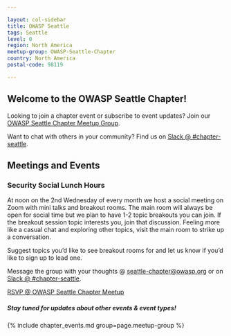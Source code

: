 ```yaml
---

layout: col-sidebar
title: OWASP Seattle
tags: Seattle
level: 0
region: North America
meetup-group: OWASP-Seattle-Chapter
country: North America
postal-code: 98119

---
```


## Welcome to the OWASP Seattle Chapter!

Looking to join a chapter event or subscribe to event updates? Join our [OWASP Seattle Chapter Meetup Group](https://www.meetup.com/OWASP-Seattle-Chapter/).

Want to chat with others in your community? 
Find us on [Slack @ #chapter-seattle](https://join.slack.com/t/owasp/shared_invite/zt-g398htpy-AZ40HOM1WUOZguJKbblqkw).


## Meetings and Events

### Security Social Lunch Hours
At noon on the 2nd Wednesday of every month we host a social meeting on Zoom with mini talks and breakout rooms.  The main room will always be open for social time but we plan to have 1-2 topic breakouts you can join.  If the breakout session topic interests you, join that discussion.  Feeling more like a casual chat and exploring other topics, visit the main room to strike up a conversation.


Suggest topics you’d like to see breakout rooms for and let us know if you’d like to sign up to lead one.

Message the group with your thoughts @ [seattle-chapter@owasp.org](seattle-chapter@owasp.org) or on [Slack @ #chapter-seattle](https://join.slack.com/t/owasp/shared_invite/zt-g398htpy-AZ40HOM1WUOZguJKbblqkw). 


[RSVP @ OWASP Seattle Chapter Meetup](https://www.meetup.com/OWASP-Seattle-Chapter/)


##### Stay tuned for updates about other events & event types!

{% include chapter_events.md group=page.meetup-group %}
